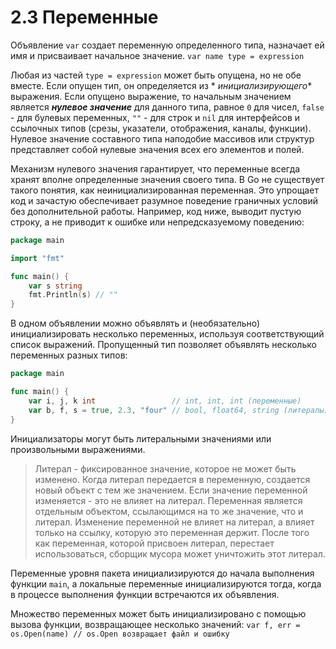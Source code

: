 # 2.3 Переменные

Объявление `var` создает переменную определенного типа, назначает ей имя и присваивает начальное значение.
`var name type = expression`

Любая из частей `type = expression` может быть опущена, но не обе вместе. Если опущен тип, он определяется из *
*_инициализирующего_** выражения. Если опущено выражение, то начальным значением является **_нулевое значение_** для
данного типа, равное `0` для чисел, `false` - для булевых переменных, `""` - для строк и `nil` для интерфейсов и
ссылочных типов (срезы, указатели, отображения, каналы, функции). Нулевое значение составного типа наподобие массивов
или структур представляет собой нулевые значения всех его элементов и полей.

Механизм нулевого значения гарантирует, что переменные всегда хранят вполне определенные значения своего типа. В Go не
существует такого понятия, как неинициализированная переменная. Это упрощает код и зачастую обеспечивает разумное
поведение граничных условий без дополнительной работы. Например, код ниже, выводит пустую строку, а не приводит к ошибке
или непредсказуемому поведению:

``` go
package main

import "fmt"

func main() {
	var s string
	fmt.Println(s) // ""
}
```

В одном объявлении можно объявлять и (необязательно) инициализировать несколько переменных, используя соответствующий
список выражений. Пропущенный тип позволяет объявлять несколько переменных разных типов:

``` go
package main

func main() {
	var i, j, k int                 // int, int, int (переменные)
	var b, f, s = true, 2.3, "four" // bool, float64, string (литералы)
}
```

Инициализаторы могут быть литеральными значениями или произвольными выражениями.
> Литерал - фиксированное значение, которое не может быть изменено. Когда литерал передается в переменную, создается
> новый объект с тем же значением. Если значение переменной изменяется - это не влияет на литерал. Переменная является
> отдельным объектом, ссылающимся на то же значение, что и литерал. Изменение переменной не влияет на литерал, а влияет
> только на ссылку, которую это переменная держит. После того как переменная, которой присвоен литерал, перестает
> использоваться, сборщик мусора может уничтожить этот литерал.

Переменные уровня пакета инициализируются до начала выполнения функции `main`, а локальные переменные инициализируются
тогда, когда в процессе выполнения функции встречаются их объявления.

Множество переменных может быть инициализировано с помощью вызова функции, возвращающее несколько значений:
`var f, err = os.Open(name) // os.Open возвращает файл и ошибку`